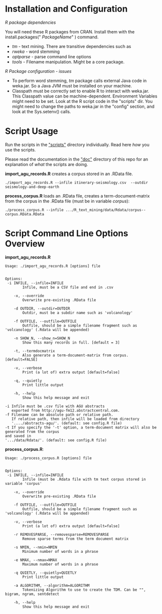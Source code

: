 Installation and Configuration
=========

*R package dependencies*

You will need these R packages from CRAN. Install them with the install.packages(" *PackageName*" ) command.

 - *tm* - text mining. There are transitive dependencies such as
  - *rweka* - word stemming
 - *optparse* - parse command line options
 - *tools* -  Filename manipulation. Might be a core package.

*R Package configuration - issues*

 - To perform word stemming, *tm* package calls external Java code in weka.jar. So a Java JVM must be installed on your machine. 
 - Classpath must be correctly set to enable R to interact with weka.jar. This Classpath value can be machine-dependent. Environment Variables might need to be set.
 Look at the R script code in the "scripts" dir. You might need to change the paths to weka.jar in the "config" section, and look at the Sys.setenv() calls.

Script Usage
=========

Run the scripts in the ["scripts"](scripts) directory individually. Read here *how* you use the scripts.

Please read the documentation in the ["doc"](doc) directory of this repo for an explanation of  *what* the scripts are doing.

**import_agu_records.R** creates a corpus stored in an .RData file.

    ./import_agu_records.R --infile itinerary-seismology.csv  --outdir seismology-and-deep-earth
 


 
**process_corpus.R** loads an .RData file, creates a term-document-matrix from the corpus in the .RData file (must be in variable *corpus*):

    ./process_corpus.R --infile .../R_text_mining/data/Rdata/corpus--corpus.RData.RData
    



Script Command Line Options Overview
=========

**import_agu_records.R**

    Usage: ./import_agu_records.R [options] file
    
    
    Options:
     -i INFILE, --infile=INFILE
    		Infile, must be a CSV file and end in .csv
    
    	-x, --override
    		Overwrite pre-existing .RData file 
    
    	-d OUTDIR, --outdir=OUTDIR
    		Outdir, must be a subdir name such as 'volcanology' 
    
    	-f OUTFILE, --outfile=OUTFILE
    		Outfile, should be a simple filename fragment such as 'volcanology' (.Rdata will be appended)
    
    	-n SHOW_N, --show_n=SHOW_N
    		Show this many records in full. [default = 3]
    
    	-t, --termdocmatrix
    		Also generate a term-document-matrix from corpus. [default=FALSE]
    
    	-v, --verbose
    		Print (a lot of) extra output [default=false]
    
    	-q, --quietly
    		Print little output
    
    	-h, --help
    		Show this help message and exit
    
    -i Infile must be .csv file with AGU abstracts 
       exported from http://agu-fm12.abstractcentral.com.
    -f Filename can be absolute path or relative path.
       If relative path, then infile will be loaded from directory
       '..../abstracts-agu/'. (default: see config.R file)
    -t If you specify the '-t' option, a term-document matrix will also be generated from the corpus 
    and saved in  
    '.../data/Rdata/'. (default: see config.R file)
    

    
**process_corpus.R**:    
    
    Usage: ./process_corpus.R [options] file

    
    Options:
     -i INFILE, --infile=INFILE
    		Infile (must be .Rdata file with tm text corpus stored in variable 'corpus'
    
    	-x, --override
    		Overwrite pre-existing .RData file 
    
    	-f OUTFILE, --outfile=OUTFILE
    		Outfile, should be a simple filename fragment such as 'volcanology' (.Rdata will be appended)
    
    	-v, --verbose
    		Print (a lot of) extra output [default=false]
    
    	-r REMOVESPARSE, --removesparse=REMOVESPARSE
    		Remove sparse terms from the term document matrix
    
    	-s NMIN, --nmin=NMIN
    		Minimum number of words in a phrase
    
    	-e NMAX, --nmax=NMAX
    		Maximum number of words in a phrase
    
    	-q QUIETLY, --quietly=QUIETLY
    		Print little output
    
    	-a ALGORITHM, --algorithm=ALGORITHM
    		Tokenizing Algorithm to use to create the TDM. Can be "", bigram, ngram, sentdetect
    
    	-h, --help
    		Show this help message and exit

